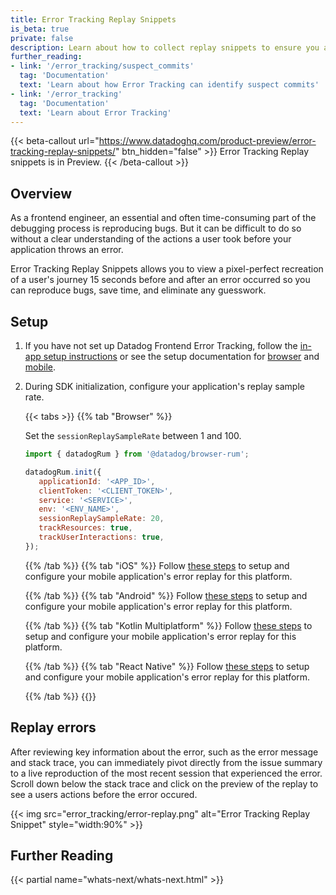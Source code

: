 ```yaml
---
title: Error Tracking Replay Snippets
is_beta: true
private: false
description: Learn about how to collect replay snippets to ensure you are seeing the issues that matter to you.
further_reading:
- link: '/error_tracking/suspect_commits'
  tag: 'Documentation'
  text: 'Learn about how Error Tracking can identify suspect commits'
- link: '/error_tracking'
  tag: 'Documentation'
  text: 'Learn about Error Tracking'
---
```


{{< beta-callout url="https://www.datadoghq.com/product-preview/error-tracking-replay-snippets/" btn_hidden="false"  >}}
Error Tracking Replay snippets is in Preview.
{{< /beta-callout >}}

## Overview

As a frontend engineer, an essential and often time-consuming part of the debugging process is reproducing bugs. But it can be difficult to do so without a clear understanding of the actions a user took before your application throws an error.

Error Tracking Replay Snippets allows you to view a pixel-perfect recreation of a user's journey 15 seconds before and after an error occurred so you can reproduce bugs, save time, and eliminate any guesswork.

## Setup

1. If you have not set up Datadog Frontend Error Tracking, follow the [in-app setup instructions][1] or see the setup documentation for [browser][2] and [mobile][3].
2. During SDK initialization, configure your application's replay sample rate. 

   {{< tabs >}}
   {{% tab "Browser" %}}

   Set the `sessionReplaySampleRate` between 1 and 100. 

   ```javascript
   import { datadogRum } from '@datadog/browser-rum';

   datadogRum.init({
      applicationId: '<APP_ID>',
      clientToken: '<CLIENT_TOKEN>',
      service: '<SERVICE>',
      env: '<ENV_NAME>',
      sessionReplaySampleRate: 20,
      trackResources: true,
      trackUserInteractions: true,
   });
   ```

   {{% /tab %}}
   {{% tab "iOS" %}}
   Follow [these steps][4] to setup and configure your mobile application's error replay for this platform.

   [4]: /real_user_monitoring/session_replay/mobile/setup_and_configuration/?tab=ios
   {{% /tab %}}
   {{% tab "Android" %}}
   Follow [these steps][5] to setup and configure your mobile application's error replay for this platform.

   [5]: /real_user_monitoring/session_replay/mobile/setup_and_configuration/?tab=android
   {{% /tab %}}
   {{% tab "Kotlin Multiplatform" %}}
   Follow [these steps][6] to setup and configure your mobile application's error replay for this platform.

   [6]: /real_user_monitoring/session_replay/mobile/setup_and_configuration/?tab=kotlinmultiplatform
   {{% /tab %}}
   {{% tab "React Native" %}}
   Follow [these steps][7] to setup and configure your mobile application's error replay for this platform.

   [7]: /real_user_monitoring/session_replay/mobile/setup_and_configuration/?tab=reactnative
   {{% /tab %}}
   {{</tabs>}}

## Replay errors
After reviewing key information about the error, such as the error message and stack trace, you can immediately pivot directly from the issue summary to a live reproduction of the most recent session that experienced the error. Scroll down below the stack trace and click on the preview of the replay to see a users actions before the error occured. 

{{< img src="error_tracking/error-replay.png" alt="Error Tracking Replay Snippet" style="width:90%" >}}

## Further Reading

{{< partial name="whats-next/whats-next.html" >}}

[1]: https://app.datadoghq.com/error-tracking/settings/setup/client
[2]: /error_tracking/frontend/browser#setup
[3]: /error_tracking/frontend/mobile_error_tracking
